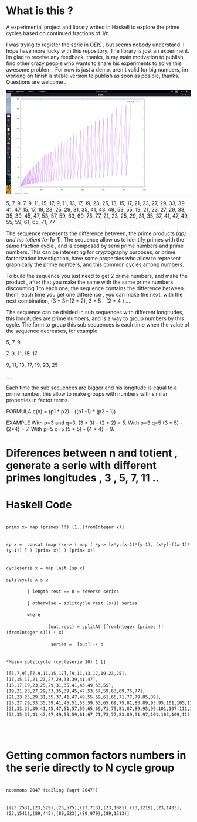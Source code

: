 # What is this ?

A experimental project and library writed in Haskell to explore the prime cycles based on continued fractions of 1/n

I was trying to register the serie in OEIS , but seems nobody understand. I hope have more lucky with this repository. The library is just an experiment. Im glad to receive any feedback, thanks, is my main motivation to publish, find other crazy people who wants to share his experiments to solve this awesome problem . For now is just a demo, aren't valid for big numbers, im working on finish a stable version to publish as soon as posible, thanks. Questions are welcome .


![Image of Graph](./graph.png)



5, 7, 9, 7, 9, 11, 15, 17, 9, 11, 13, 17, 19, 23, 25, 13, 15, 17, 21, 23, 27, 29, 33, 39, 41, 47,
15, 17, 19, 23, 25, 29, 31, 35, 41, 43, 49, 53, 55, 19, 21, 23, 27, 29, 33, 35, 39, 45, 47, 53,
57, 59, 63, 69, 75, 77, 21, 23, 25, 29, 31, 35, 37, 41, 47, 49, 55, 59, 61, 65, 71, 77 

The sequence represents the difference between, the prime products (q*p) and his
totient (q-1*p-1). The sequence allow us to identify primes with the same
fraction cycle , and is composed by semi prime numbers and prime numbers. This
can be interesting for cryptography purposes, or prime factorization
investigation, have some properties who allow to represent graphically the prime
numbers, and this common cycles among numbers.

To build the sequence you just need to get 2 prime numbers, and make the product ,
after that you make the same with the same prime numbers discounting 1 to each
one, the sequence contains the difference between them, each time you get one
difference , you can make the next, with the next combination, (3 * 3)-(2 * 2), 3 * 5 - (2 * 4 ) ...

The sequence can be divided in sub sequences with different longitudes, this
longitudes are prime numbers, and is a way to group numbers by this cycle. The
form to group this sub sequences is each time when the value of the sequence
decreases, for example

5, 7, 9

7, 9, 11, 15, 17

9, 11, 13, 17, 19, 23, 25

.....

Each time the sub secuences are bigger and his longitude is equal to a prime
number, this allow to make groups with numbers with similar properties in factor
terms.




FORMULA a(n) = (p1 * p2) - ((p1 -1) * (p2 - 1))


EXAMPLE With p=3 and q=3, (3 * 3) - (2 * 2) = 5. With p=3 q=5 (3 * 5) - (2*4) = 7. With p=5 q=5 (5 * 5) - (4 * 4) = 9.



# Diferences between n and totient , generate a serie with different primes longitudes , 3 , 5, 7, 11 ..


# Haskell Code

`````

primx x= map (primes !!) [1..(fromInteger x)]


sp x =  concat (map (\x-> ( map ( \y-> [x*y,(x-1)*(y-1), (x*y)-((x-1)*(y-1)) ] ) (primx x)) ) (primx x))


cycleserie x = map last (sp x)

splitcycle x s o

        | length rest == 0 = reverse series
        
        | otherwise = splitcycle rest (s+1) series

        where
        
                (out,rest) = splitAt (fromInteger (primes !! (fromInteger s))) ( x)
                
                 series =  [out] ++ o


*Main> splitcycle (cycleserie 10) 1 []

[[5,7,9],[7,9,11,15,17],[9,11,13,17,19,23,25],[13,15,17,21,23,27,29,33,39,41,47],[15,17,19,23,25,29,31,35,41,43,49,53,55],
[19,21,23,27,29,33,35,39,45,47,53,57,59,63,69,75,77],[21,23,25,29,31,35,37,41,47,49,55,59,61,65,71,77,79,85,89],
[25,27,29,33,35,39,41,45,51,53,59,63,65,69,75,81,83,89,93,95,101,105,111],
[31,33,35,39,41,45,47,51,57,59,65,69,71,75,81,87,89,95,99,101,107,111,117,125,129,131,135,137,141],
[33,35,37,41,43,47,49,53,59,61,67,71,73,77,83,89,91,97,101,103,109,113,119,127,131,133,137,139,143,157,161]]




``````



# Getting common factors numbers in the serie directly to N cycle group

`````

ncommons 2047 (ceiling (sqrt 2047))


[(23,253),(23,529),(23,575),(23,713),(23,1081),(23,1219),(23,1403),(23,1541),(89,445),(89,623),(89,979),(89,1513)]

``````
